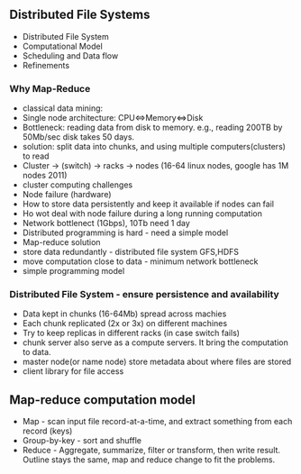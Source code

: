 ## Distributed File Systems
* Distributed File System
* Computational Model
* Scheduling and Data flow
* Refinements

### Why Map-Reduce
* classical data mining:
 * Single node architecture: CPU<=>Memory<=>Disk
 * Bottleneck: reading data from disk to memory. e.g., reading 200TB by 50Mb/sec disk takes 50 days.
 * solution: split data into chunks, and using multiple computers(clusters) to read
 * Cluster -> (switch) -> racks -> nodes (16-64 linux nodes, google has 1M nodes 2011)
* cluster computing challenges
 * Node failure (hardware)
  * How to store data persistently and keep it available if nodes can fail
  * Ho wot deal with node failure during a long running computation
 * Network bottlenect (1Gbps), 10Tb need 1 day
 * Distributed programming is hard - need a simple model
* Map-reduce solution
 * store data redundantly - distributed file system GFS,HDFS
 * move computation close to data - minimum network bottleneck
 * simple programming model

### Distributed File System - ensure persistence and availability
* Data kept in chunks (16-64Mb) spread across machies
* Each chunk replicated (2x or 3x) on different machines
* Try to keep replicas in different racks (in case switch fails)
* chunk server also serve as a compute servers. It bring the computation to data.
* master node(or name node) store metadata about where files are stored
* client library for file access
 
## Map-reduce computation model
* Map - scan input file record-at-a-time, and extract something from each record (keys)
* Group-by-key - sort and shuffle
* Reduce - Aggregate, summarize, filter or transform, then write result.
Outline stays the same, map and reduce change to fit the problems.
